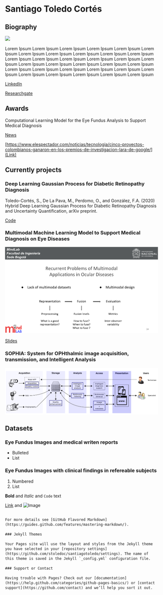 # Santiago Toledo Cortés

## Biography
![](https://ingenieria.unal.edu.co/mindlab/wp-content/uploads/2019/03/IMG-20160407-WA0007-177x300.jpg)

Lorem Ipsum Lorem Ipsum Lorem Ipsum Lorem Ipsum Lorem Ipsum Lorem Ipsum Lorem Ipsum Lorem Ipsum Lorem Ipsum Lorem Ipsum Lorem Ipsum
Lorem Ipsum Lorem Ipsum Lorem Ipsum Lorem Ipsum Lorem Ipsum Lorem Ipsum Lorem Ipsum Lorem Ipsum Lorem Ipsum Lorem Ipsum Lorem Ipsum
Lorem Ipsum Lorem Ipsum Lorem Ipsum Lorem Ipsum Lorem Ipsum Lorem Ipsum Lorem Ipsum Lorem Ipsum Lorem Ipsum Lorem Ipsum Lorem Ipsum

[LinkedIn](https://www.linkedin.com/in/santiago-toledo-cort%C3%A9s-66964a54/?originalSubdomain=co)

[Researchgate](https://www.researchgate.net/profile/Santiago_Toledo_Cortes)

## Awards

Computational Learning Model for the Eye Fundus Analysis to Support Medical Diagnosis

[News](https://www.elespectador.com/resizer/UEV93vwZh3dtjbdi1ey4iMpD4Iw=/657x0/cloudfront-us-east-1.images.arcpublishing.com/elespectador/OHBWB33N75B6FKG3Y6BPIQHF5I.jpg)

[https://www.elespectador.com/noticias/tecnologia/cinco-proyectos-colombianos-ganaron-en-los-premios-de-investigacion-lara-de-google/](Link)

## Currently projects

###  Deep Learning Gaussian Process for Diabetic Retinopathy Diagnosis

Toledo-Cortés, S., De La Pava, M., Perdomo, O., and González, F.A. (2020) Hybrid Deep Learning Gaussian Process for Diabetic Retinopathy Diagnosis and Uncertainty Quantification, arXiv preprint.

[Code](https://github.com/stoledoc/DLGP-DR-Diagnosis)

### Multimodal Machine Learning Model to Support Medical Diagnosis on Eye Diseases

![](https://github.com/stoledoc/santiagotoledo/blob/master/Multimodal_problems.png)

[Slides](https://github.com/stoledoc/santiagotoledo/blob/master/PhD%20Qualifying%20Exam_SantiagoToledo.pdf)

###  SOPHIA: System for OPHthalmic image acquisition, transmission, and Intelligent Analysis

![](https://github.com/stoledoc/santiagotoledo/blob/master/image_system_blue.png)

## **Datasets**

### Eye Fundus Images and medical writen reports

- Bulleted
- List

### Eye Fundus Images with clinical findings in refereable subjects

1. Numbered
2. List

**Bold** and _Italic_ and `Code` text

[Link](url) and ![Image](src)
```

For more details see [GitHub Flavored Markdown](https://guides.github.com/features/mastering-markdown/).

### Jekyll Themes

Your Pages site will use the layout and styles from the Jekyll theme you have selected in your [repository settings](https://github.com/stoledoc/santiagotoledo/settings). The name of this theme is saved in the Jekyll `_config.yml` configuration file.

### Support or Contact

Having trouble with Pages? Check out our [documentation](https://help.github.com/categories/github-pages-basics/) or [contact support](https://github.com/contact) and we’ll help you sort it out.
